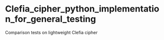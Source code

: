 # Clefia_cipher_python_implementation_for_general_testing
Comparison tests on lightweight Clefia cipher
